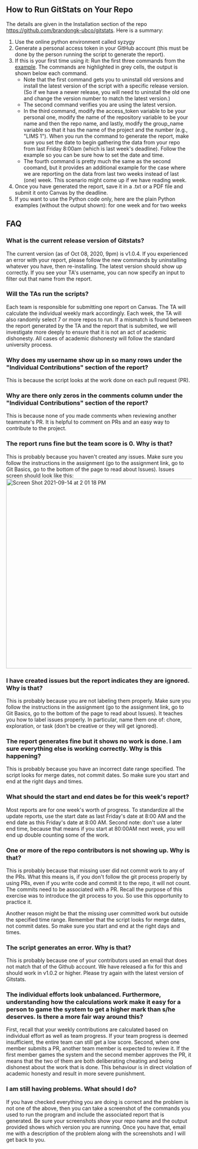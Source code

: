 ## How to Run GitStats on Your Repo

The details are given in the Installation section of the repo https://github.com/brandongk-ubco/gitstats. 
Here is a summary:

1. Use the online python environment called syzygy
2. Generate a personal access token in your GitHub account (this must be done by the person running the script to generate the report).
3. If this is your first time using it: Run the first three commands from the [example](https://github.com/brandongk-ubco/gitstats/blob/master/docs/examples/syzygy.ipynb). The commands are highlighted in grey cells, the output is shown below each command.
    - Note that the first command gets you to uninstall old versions and install the latest version of the script with a specific release version. (So if we have a newer release, you will need to uninstall the old one and change the version number to match the latest version.)
    - The second command verifies you are using the latest version.
    - In the third command, modify the access_token variable to be your personal one, modify the name of the repository variable to be your name and then the repo name, and lastly, modify the group_name variable so that it has the name of the project and the number (e.g., "LIMS 1"). When you run the command to generate the report, make sure you set the date to begin gathering the data from your repo from last Friday 8:00am (which is last week's deadline). Follow the example so you can be sure how to set the date and time.
    - The fourth command is pretty much the same as the second coomand, but it provides an additional example for the case where we are reporting on the data from last two weeks instead of last (one) week. This scenario might come up if we have reading week.
3. Once you have generated the report, save it in a .txt or a PDF file and submit it onto Canvas by the deadline.
4. If you want to use the Python code only, here are the plain Python examples (without the output shown): for one week and for two weeks



## FAQ

### What is the current release version of Gitstats?
The current version (as of Oct 08, 2020, 9pm) is v1.0.4. If you experienced an error with your report, please follow the new commands by uninstalling whatever you have, then re-installing. The latest version should show up correctly.
If you see your TA's username, you can now specify an input to filter out that name from the report.

### Will the TAs run the scripts?
Each team is responsible for submitting one report on Canvas. The TA will calculate the individual weekly mark accordingly. Each week, the TA will also randomly select 7 or more repos to run. If a mismatch is found between the report generated by the TA and the report that is submited, we will investigate more deeply to ensure that it is not an act of academic dishonesty. All cases of academic dishonesty will follow the standard university process.

### Why does my username show up in so many rows under the "Individual Contributions" section of the report?
This is because the script looks at the work done on each pull request (PR).

### Why are there only zeros in the comments column under the "Individual Contributions" section of the report?
This is because none of you made comments when reviewing another teammate's PR. It is helpful to comment on PRs and an easy way to contribute to the project.

### The report runs fine but the team score is 0. Why is that? 
This is probably because you haven't created any issues. Make sure you follow the instructions in the assignment (go to the assignment link, go to Git Basics, go to the bottom of the page to read about Issues).
Issues screen should look like this:
<img width="513" alt="Screen Shot 2021-09-14 at 2 01 18 PM" src="https://user-images.githubusercontent.com/5637220/133333293-b04f5cbb-1f31-45c9-8668-6c865f1260ca.png">


### I have created issues but the report indicates they are ignored. Why is that? 
This is probably because you are not labeling them properly. Make sure you follow the instructions in the assignment (go to the assignment link, go to Git Basics, go to the bottom of the page to read about Issues). It teaches you how to label issues properly. In particular, name them one of: chore, exploration, or task (don't be creative or they will get ignored). 

### The report generates fine but it shows no work is done. I am sure everything else is working correctly. Why is this happening? 
This is probably because you have an incorrect date range specified. The script looks for merge dates, not commit dates. So make sure you start and end at the right days and times.

### What should the start and end dates be for this week's report?
Most reports are for one week's worth of progress. To standardize all the update reports, use the start date as last Friday's date at 8:00 AM and the end date as this Friday's date at 8:00 AM. Second note: don't use a later end time, because that means if you start at 80:00AM next week, you will end up double counting some of the work.

### One or more of the repo contributors is not showing up. Why is that? 
This is probably because that missing user did not commit work to any of the PRs. What this means is, if you don't follow the git process properly by using PRs, even if you write code and commit it to the repo, it will not count. The commits need to be associated with a PR. Recall the purpose of this exercise was to introduce the git process to you. So use this opportunity to practice it.

Another reason might be that the missing user committed work but outside the specified time range. Remember that the script looks for merge dates, not commit dates. So make sure you start and end at the right days and times.

### The script generates an error. Why is that?
This is probably because one of your contributors used an email that does not match that of the Github account. We have released a fix for this and should work in v1.0.2 or higher. Please try again with the latest version of Gitstats.

### The individual efforts look unbalanced. Furthermore, understanding how the calculations work make it easy for a person to game the system to get a higher mark than s/he deserves. Is there a more fair way around this?
First, recall that your weekly contributions are calculated based on individual effort as well as team progress. If your team progress is deemed insufficient, the entire team can still get a low score. Second, when one member submits a PR, another team member is expected to review it. If the first member games the system and the second member approves the PR, it means that the two of them are both deliberating cheating and being dishonest about the work that is done. This behaviour is in direct violation of academic honesty and result in more severe punishment.

### I am still having problems. What should I do?
If you have checked everything you are doing is correct and the problem is not one of the above, then you can take a screenshot of the commands you used to run the program and include the associated report that is generated. Be sure your screenshots show your repo name and the output provided shows which version you are running. Once you have that, email me with a description of the problem along with the screenshots and I will get back to you.
